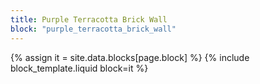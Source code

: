 ```yaml
---
title: Purple Terracotta Brick Wall
block: "purple_terracotta_brick_wall"
---
```


{% assign it = site.data.blocks[page.block] %}
{% include block_template.liquid block=it %}

